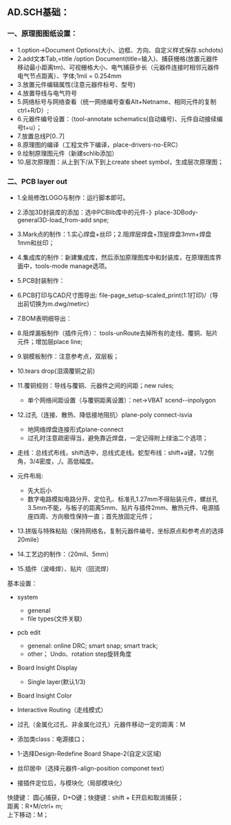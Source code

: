 ## AD.SCH基础：  
### 一、原理图图纸设置：  
  - 1.option->Document Options(大小、边框、方向、自定义样式保存.schdots)  
  - 2.add文本Tab,=title /option Document(title=输入)、捕获栅格(放置元器件移动最小距离tm)、可视栅格大小、电气捕获步长（元器件连接时相邻元器件电气节点距离）、字体;1mil = 0.254mm    
  - 3.放置元件编辑属性(注意元器件标号、型号)   
  - 4.放置导线与电气符号  
  - 5.网络标号与网络查看（统一网络编号查看Alt+Netname、相同元件的复制ctrl+R/D）;    
  - 6.元器件编号设置：（tool-annotate schematics(自动编号)、元件自动接续编号t+u）； 
  - 7.放置总线P[0..7]  
  - 8.原理图的编译（工程文件下编译，place-drivers-no-ERC）  
  - 9.绘制原理图元件（新建schlib添加）  
  - 10.层次原理图：从上到下/从下到上create sheet symbol，生成层次原理图；  
  
  
### 二、PCB layer out  
  - 1.全局修改LOGO与制作：运行脚本即可。  
  - 2.添加3D封装库的添加：选中PCBlib库中的元件-》place-3DBody-general3D-load_from-add snpe;    
  - 3.Mark点的制作：1.实心焊盘+丝印；2.阻焊层焊盘+顶层焊盘3mm+焊盘1mm和丝印；  
  
  - 4.集成库的制作：新建集成库，然后添加原理图库中和封装库，在原理图库界面中，tools-mode manage选项。  
  - 5.PCB封装制作：  
  - 6.PCB打印与CAD尺寸图导出: file-page_setup-scaled_print(1:1打印)/（导出前切换为m.dwg/metirc）  
  - 7.BOM表明细导出：  
  - 8.阻焊漏板制作（插件元件）： tools-unRoute去掉所有的走线、覆铜、贴片元件；增加层place line;  
  - 9.钢模板制作：注意参考点，双层板；  
  
  - 10.tears drop(泪滴覆铜之前)    
  - 11.覆铜规则：导线与覆铜、元器件之间的间距；new rules;    
    - 单个网络间距设置（与覆铜距离设置）：net->VBAT scend--inpolygon    
  - 12.过孔（连接、散热、降低接地阻抗）plane-poly connect-isvia  
    - 地网络焊盘连接形式plane-connect    
    - 过孔时注意疏密得当，避免靠近焊盘，一定记得附上绿油二个选项；
    
    
  - 走线：总线式布线，shift选中，总线式走线。蛇型布线：shift+a键，1/2倒角，3/4密度，,/。高低幅度。  
  
  - 元件布局: 
    - 先大后小
    - 数字电路模拟电路分开、定位孔、标准孔1.27mm不得贴装元件，螺丝孔3.5mm不能，与板子的距离5mm、贴片与插件2mm、散热元件、电源插座四周、方向极性保持一直；首先放固定元件；  
  - 13.拼版与特殊粘贴（保持网络名，复制元器件编号，坐标原点和参考点的选择20mile）    
  - 14.工艺边的制作：（20mil、5mm）  
  - 15.插件（波峰焊）、贴片（回流焊）  

基本设置：  
  - system  
    - genenal  
    - file types(文件关联)
  - pcb edit
    - genenal: online DRC; smart snap; smart track;  
    - other； Undo、rotation step旋转角度  
  - Board Insight Display  
    - Single layer(默认1/3)
  - Board Insight Color  
  - Interactive Routing（走线模式）    
  
  - 过孔（金属化过孔、非金属化过孔）元器件移动一定的距离：M  
  - 添加类class：电源接口；  
  - 1-选择Design-Redefine Board Shape-2(自定义区域)  
  - 丝印居中（选择元器件-align-position componet text）  
  - 接插件定位后，与模块化（局部模块化）
 
快捷键：
  圆心捕获，D+O键；快捷键：shift + E开启和取消捕获；  
  距离：R+M/ctrl+ m;  
  上下移动：M；  
  
  
  
